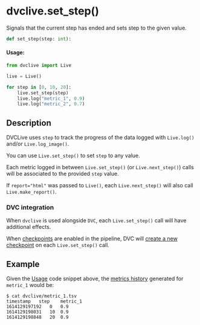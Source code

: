 # dvclive.set_step()

Signals that the current step has ended and sets step to the given value.

```py
def set_step(step: int):
```

#### Usage:

```py
from dvclive import Live

live = Live()

for step in [0, 10, 20]:
    live.set_step(step)
    live.log("metric_1", 0.9)
    live.log("metric_2", 0.7)
```

## Description

DVCLive uses `step` to track the progress of the data logged with `Live.log()`
and/or `Live.log_image()`.

You can use `Live.set_step()` to set `step` to any value.

Each metric logged in between `Live.set_step()` (or `Live.next_step()`) calls
will be associated to the provided `step` value.

<admon type="info">

If `report="html"` was passed to `Live()`, each `Live.next_step()` will also
call `Live.make_report()`.

</admon>

### DVC integration

When `dvclive` is used alongside `DVC`, each `Live.set_step()` call will have
additional effects.

When [checkpoints](/doc/user-guide/experiment-management/checkpoints) are
enabled in the <abbr>pipeline</abbr>, DVC will
[create a new checkpoint](/doc/dvclive/dvclive-with-dvc#checkpoints) on each
`Live.set_step()` call.

## Example

Given the [Usage](#usage) code snippet above, the
[metrics history](/doc/dvclive/api-reference/live/log#step-updates) generated
for `metric_1` would be:

```dvc
$ cat dvclive/metric_1.tsv
timestamp	step	metric_1
1614129197192	0	0.9
1614129198031   10	0.9
1614129198848	20	0.9
```
